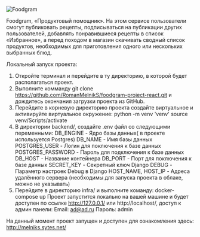 ![Foodgram](https://github.com/RomanMelnikS/foodgram-project-react/actions/workflows/main.yaml/badge.svg)

Foodgram, «Продуктовый помощник».
На этом сервисе пользователи смогут публиковать рецепты, подписываться на публикации других пользователей, добавлять понравившиеся рецепты в список «Избранное», а перед походом в магазин скачивать сводный список продуктов, необходимых для приготовления одного или нескольких выбранных блюд.

Локальный запуск проекта:

1. Откройте терминал и перейдите в ту директорию, в которой будет располагаться проект.
2. Выполните комманду git clone https://github.com/RomanMelnikS/foodgram-project-react.git и дождитесь окончания загрузки проекта из
    GitHub.
3. Перейдите в корневую директорию проекта создайте виртуальное и активируйте виртуальное окружение:
        python -m venv 'venv'
        source venv/Scripts/activate
4. В директории backend/, создайте .env файл со следующими переменными:
        DB_ENGINE - Ядро базы данных( в проекте используется Postgres)
        DB_NAME - Имя базы данных
        POSTGRES_USER - Логин для поключения к базе данных
        POSTGRES_PASSWORD - Пароль для подключения к базе данных
        DB_HOST - Название контейнера
        DB_PORT - Порт для поключения к базе данных
        SECRET_KEY - Секретный ключ Django
        DEBUG - Параметр настроек Debug в Django
        HOST_NAME, HOST_IP - Адреса удалённого сервера (необходимы для запуска проекта в облаке, можно не указывать)
5. Перейдите в директорию infra/ и выполните команду: docker-compose up
    Проект запустится локально на вашей машине и будет доступен по ссылке http://127.0.0.1/ или http://localhost/,
    доступ к админ панели:
    Email: ad@ad.ru
    Пароль: admin

На данный момент проект запущен и доступен для ознакомления здесь: http://melniks.sytes.net/

